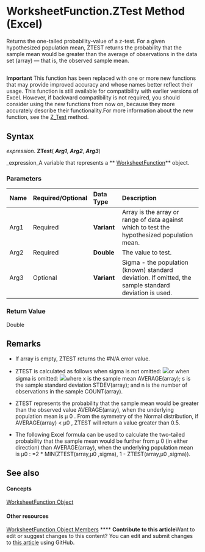 
# WorksheetFunction.ZTest Method (Excel)

Returns the one-tailed probability-value of a z-test. For a given hypothesized population mean, ZTEST returns the probability that the sample mean would be greater than the average of observations in the data set (array) — that is, the observed sample mean.


## 


**Important**  This function has been replaced with one or more new functions that may provide improved accuracy and whose names better reflect their usage. This function is still available for compatibility with earlier versions of Excel. However, if backward compatibility is not required, you should consider using the new functions from now on, because they more accurately describe their functionality.For more information about the new function, see the  [Z_Test](86c2af95-965f-f249-7775-65ff5c41785d.md) method.


## Syntax

 _expression_. **ZTest**( **_Arg1_**,  **_Arg2_**,  **_Arg3_**)

 _expression_A variable that represents a  ** [WorksheetFunction](7b1d5639-363d-632c-2cf0-2232562646b6.md)** object.


### Parameters



|**Name**|**Required/Optional**|**Data Type**|**Description**|
|:-----|:-----|:-----|:-----|
|Arg1|Required| **Variant**|Array is the array or range of data against which to test the hypothesized population mean.|
|Arg2|Required| **Double**| The value to test.|
|Arg3|Optional| **Variant**|Sigma - the population (known) standard deviation. If omitted, the sample standard deviation is used.|

### Return Value

Double


## Remarks




- If array is empty, ZTEST returns the #N/A error value.
    
- ZTEST is calculated as follows when sigma is not omitted:
![](..\images\awfztest_ZA06051270.gif)or when sigma is omitted: 
![](..\images\awfztsta_ZA06054798.gif)where x is the sample mean AVERAGE(array); s is the sample standard deviation STDEV(array); and n is the number of observations in the sample COUNT(array). 
    
- ZTEST represents the probability that the sample mean would be greater than the observed value AVERAGE(array), when the underlying population mean is μ 0 . From the symmetry of the Normal distribution, if AVERAGE(array) < μ0 , ZTEST will return a value greater than 0.5.
    
- The following Excel formula can be used to calculate the two-tailed probability that the sample mean would be further from μ 0 (in either direction) than AVERAGE(array), when the underlying population mean is μ0 : =2 * MIN(ZTEST(array,μ0 ,sigma), 1 - ZTEST(array,μ0 ,sigma)).
    

## See also


#### Concepts


 [WorksheetFunction Object](7b1d5639-363d-632c-2cf0-2232562646b6.md)
#### Other resources


 [WorksheetFunction Object Members](6811ca87-4b53-0bff-88c9-30bf7497879a.md)
****   **Contribute to this article**Want to edit or suggest changes to this content? You can edit and submit changes to  [this article](https://github.com/jhershey00/VBA_Excel_Test/OpenXMLCon/articles/24d85668-2502-14b5-73b7-24a5dae7c332.md) using GitHub.

